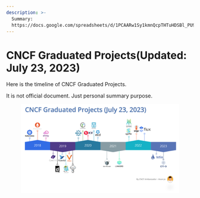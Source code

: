 ```yaml
---
description: >-
  Summary:
  https://docs.google.com/spreadsheets/d/1PCAARw1Sy1kmnQcpTHTuHDSBl_PU9P6MjMy3NLmgkwE/edit?usp=sharing
---
```


# CNCF Graduated Projects(Updated: July 23, 2023)



Here is the timeline of CNCF Graduated Projects.&#x20;

It is not official document. Just personal summary purpose.&#x20;

<figure><img src="../../.gitbook/assets/CNCF Graduated Projects (July 23, 2023).png" alt=""><figcaption></figcaption></figure>

